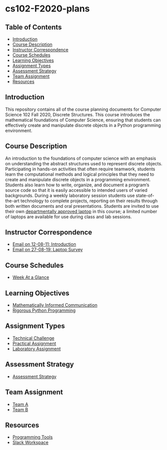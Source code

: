 # cs102-F2020-plans

## Table of Contents

* [Introduction](#introduction)
* [Course Description](#course-description)
* [Instructor Correspondence](#instructor-correspondence)
* [Course Schedules](#course-schedules)
* [Learning Objectives](#learning-objectives)
* [Assignment Types](#assignment-types)
* [Assessment Strategy](#assessment-strategy)
* [Team Assignment](#team-assignment)
* [Resources](#resources)

## Introduction

This repository contains all of the course planning documents for Computer
Science 102 Fall 2020, Discrete Structures. This course introduces the
mathematical foundations of Computer Science, ensuring that students can
effectively create and manipulate discrete objects in a Python programming
environment.

## Course Description

An introduction to the foundations of computer science with an emphasis on
understanding the abstract structures used to represent discrete objects.
Participating in hands-on activities that often require teamwork, students
learn the computational methods and logical principles that they need to create
and manipulate discrete objects in a programming environment. Students also
learn how to write, organize, and document a program’s source code so that it
is easily accessible to intended users of varied backgrounds. During a weekly
laboratory session students use state-of-the-art technology to complete
projects, reporting on their results through both written documents and oral
presentations. Students are invited to use their own [departmentally approved
laptop](https://www.cs.allegheny.edu/resources/laptops/) in this course; a
limited number of laptops are available for use during class and lab sessions.

## Instructor Correspondence

- [Email on 12-08-11: Introduction](emails/introduction.md)
- [Email on 27-08-19: Laptop Survey](emails/laptopsurvey.md)

## Course Schedules

- [Week At a Glance](schedules/week-at-a-glance.md)

## Learning Objectives

- [Mathematically Informed Communication](learning-objectives/mathematical-communication.md)
- [Rigorous Python Programming](learning-objectives/python-programming.md)

## Assignment Types

- [Technical Challenge](assignments/technical-challenge.md)
- [Practical Assignment](assignments/practical-assignment.md)
- [Laboratory Assignment](assignments/laboratory-assignment.md)

## Assessment Strategy

- [Assessment Strategy](assessment/assessment-strategy.md)

## Team Assignment

- [Team A](teams/team-a.md)
- [Team B](teams/team-b.md)

## Resources

- [Programming Tools](tools/programming-tools.md)
- [Slack Workspace](https://join.slack.com/t/cmpsc102fall2020/signup)
